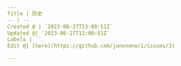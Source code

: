 ```yaml
---
Title | 历史
-- | --
Created @ | `2023-06-27T13:00:51Z`
Updated @| `2023-06-27T13:00:51Z`
Labels | ``
Edit @| [here](https://github.com/junxnone/i/issues/3)

---
```


